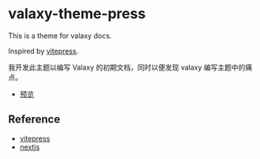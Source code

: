 # valaxy-theme-press

This is a theme for valaxy docs.

Inspired by [vitepress](https://vitepress.dev).

我开发此主题以编写 Valaxy 的初期文档，同时以便发现 valaxy 编写主题中的痛点。
<!-- 它增加了 VitePress 一些所没有的功能，而随着 VitePress 的完善，该主题将不再被维护，文档也将在未来迁移至 VitePress。 -->

- [预览](https://press.valaxy.site)

## Reference

- [vitepress](https://vitepress.vuejs.org/)
- [nextjs](https://nextjs.org/)
